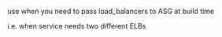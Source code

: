 use when you need to pass load_balancers to ASG at build time

i.e. when service needs two different ELBs
